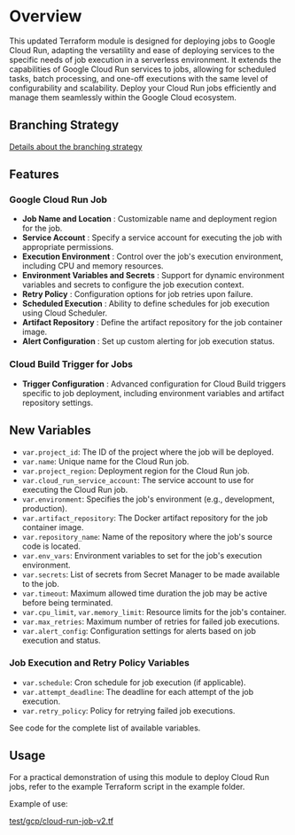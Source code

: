 # Overview

This updated Terraform module is designed for deploying jobs to Google Cloud Run, adapting the versatility and ease of deploying services to the specific needs of job execution in a serverless environment. It extends the capabilities of Google Cloud Run services to jobs, allowing for scheduled tasks, batch processing, and one-off executions with the same level of configurability and scalability. Deploy your Cloud Run jobs efficiently and manage them seamlessly within the Google Cloud ecosystem.

## Branching Strategy

[Details about the branching strategy](https://chat.openai.com/cloud-cloudbuild-trigger/README.md)

## Features

### Google Cloud Run Job

- **Job Name and Location** : Customizable name and deployment region for the job.
- **Service Account** : Specify a service account for executing the job with appropriate permissions.
- **Execution Environment** : Control over the job's execution environment, including CPU and memory resources.
- **Environment Variables and Secrets** : Support for dynamic environment variables and secrets to configure the job execution context.
- **Retry Policy** : Configuration options for job retries upon failure.
- **Scheduled Execution** : Ability to define schedules for job execution using Cloud Scheduler.
- **Artifact Repository** : Define the artifact repository for the job container image.
- **Alert Configuration** : Set up custom alerting for job execution status.

### Cloud Build Trigger for Jobs

- **Trigger Configuration** : Advanced configuration for Cloud Build triggers specific to job deployment, including environment variables and artifact repository settings.

## New Variables

- `var.project_id`: The ID of the project where the job will be deployed.
- `var.name`: Unique name for the Cloud Run job.
- `var.project_region`: Deployment region for the Cloud Run job.
- `var.cloud_run_service_account`: The service account to use for executing the Cloud Run job.
- `var.environment`: Specifies the job's environment (e.g., development, production).
- `var.artifact_repository`: The Docker artifact repository for the job container image.
- `var.repository_name`: Name of the repository where the job's source code is located.
- `var.env_vars`: Environment variables to set for the job's execution environment.
- `var.secrets`: List of secrets from Secret Manager to be made available to the job.
- `var.timeout`: Maximum allowed time duration the job may be active before being terminated.
- `var.cpu_limit`, `var.memory_limit`: Resource limits for the job's container.
- `var.max_retries`: Maximum number of retries for failed job executions.
- `var.alert_config`: Configuration settings for alerts based on job execution and status.

### Job Execution and Retry Policy Variables

- `var.schedule`: Cron schedule for job execution (if applicable).
- `var.attempt_deadline`: The deadline for each attempt of the job execution.
- `var.retry_policy`: Policy for retrying failed job executions.

See code for the complete list of available variables.

## Usage

For a practical demonstration of using this module to deploy Cloud Run jobs, refer to the example Terraform script in the example folder.

Example of use:

[test/gcp/cloud-run-job-v2.tf](https://chat.openai.com/test/gcp/cloud-run-job-v2.tf)
